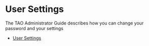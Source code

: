 # User Settings

The TAO Administrator Guide describes how you can change your password and your settings

- [User Settings]({AG}/management/user-settings)
